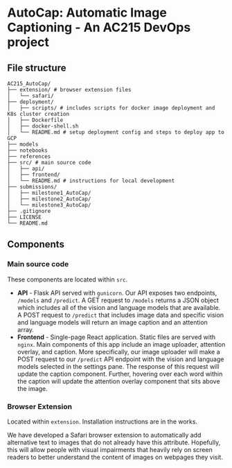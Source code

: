 # AutoCap: Automatic Image Captioning - An AC215 DevOps project

## File structure
```
AC215_AutoCap/
├── extension/ # browser extension files
│   └── safari/
├── deployment/
│   ├── scripts/ # includes scripts for docker image deployment and K8s cluster creation
│   ├── Dockerfile
│   ├── docker-shell.sh
│   └── README.md # setup deployment config and steps to deploy app to GCP
├── models
├── notebooks
├── references
├── src/ # main source code
│   ├── api/
│   ├── frontend/
│   └── README.md # instructions for local development
├── submissions/
│   ├── milestone1_AutoCap/
│   ├── milestone2_AutoCap/
│   └── milestone3_AutoCap/
├── .gitignore
├── LICENSE
└── README.md
```

## Components
### Main source code
These components are located within `src`.
- **API** - Flask API served with `gunicorn`. Our API exposes two endpoints, `/models` and `/predict`. A GET request to `/models` returns a JSON object which includes all of the vision and language models that are available. A POST request to `/predict` that includes image data and specific vision and language models will return an image caption and an attention array.
- **Frontend** - Single-page React application. Static files are served with `nginx`. Main components of this app include an image uploader, attention overlay, and caption. More specifically, our image uploader will make a POST request to our `/predict` API endpoint with the vision and language models selected in the settings pane. The response of this request will update the caption component. Further, hovering over each word within the caption will update the attention overlay component that sits above the image.

### Browser Extension
Located within `extension`. Installation instructions are in the works.

We have developed a Safari browser extension to automatically add alternative text to images that do not already have this attribute. Hopefully, this will allow people with visual impairments that heavily rely on screen readers to better understand the content of images on webpages they visit.
